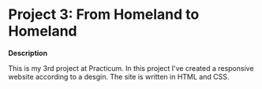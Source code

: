 # Project 3: From Homeland to Homeland

**Description**

This is my 3rd project at Practicum.
In this project I've created a responsive website according to a desgin.
The site is written in HTML and CSS.
